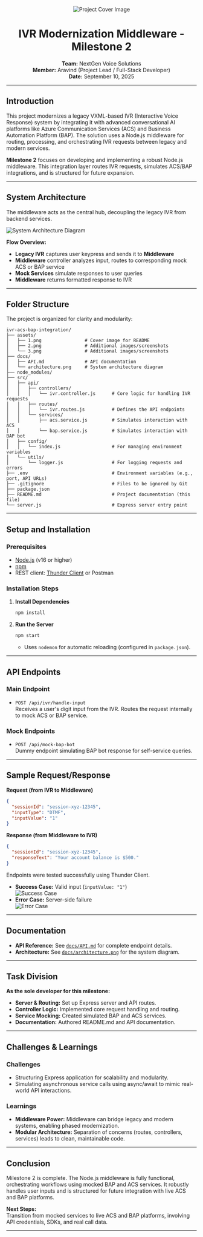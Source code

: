 <p align="center">
  <img src="./assets/IVRcoverpage.png" alt="Project Cover Image">
</p>

<h1 align="center">IVR Modernization Middleware - Milestone 2</h1>

<p align="center">
  <strong>Team:</strong> NextGen Voice Solutions<br>
  <strong>Member:</strong> Aravind (Project Lead / Full-Stack Developer)<br>
  <strong>Date:</strong> September 10, 2025
</p>

---

## Introduction

This project modernizes a legacy VXML-based IVR (Interactive Voice Response) system by integrating it with advanced conversational AI platforms like Azure Communication Services (ACS) and Business Automation Platform (BAP). The solution uses a Node.js middleware for routing, processing, and orchestrating IVR requests between legacy and modern services.

**Milestone 2** focuses on developing and implementing a robust Node.js middleware. This integration layer routes IVR requests, simulates ACS/BAP integrations, and is structured for future expansion.

---

## System Architecture

The middleware acts as the central hub, decoupling the legacy IVR from backend services.

![System Architecture Diagram](./docs/architecture.png)

**Flow Overview:**
- **Legacy IVR** captures user keypress and sends it to **Middleware**
- **Middleware** controller analyzes input, routes to corresponding mock ACS or BAP service
- **Mock Services** simulate responses to user queries
- **Middleware** returns formatted response to IVR

---

## Folder Structure

The project is organized for clarity and modularity:

```
ivr-acs-bap-integration/
├── assets/
│   ├── 1.png                # Cover image for README
│   ├── 2.png                # Additional images/screenshots
│   └── 3.png                # Additional images/screenshots
├── docs/
│   ├── API.md               # API documentation
│   └── architecture.png     # System architecture diagram
├── node_modules/
├── src/
│   ├── api/
│   │   ├── controllers/
│   │   │   └── ivr.controller.js      # Core logic for handling IVR requests
│   │   ├── routes/
│   │   │   └── ivr.routes.js          # Defines the API endpoints
│   │   └── services/
│   │       ├── acs.service.js         # Simulates interaction with ACS
│   │       └── bap.service.js         # Simulates interaction with BAP bot
│   ├── config/
│   │   └── index.js                   # For managing environment variables
│   └── utils/
│       └── logger.js                  # For logging requests and errors
├── .env                               # Environment variables (e.g., port, API URLs)
├── .gitignore                         # Files to be ignored by Git
├── package.json
├── README.md                          # Project documentation (this file)
└── server.js                          # Express server entry point
```

---

## Setup and Installation

### Prerequisites

- [Node.js](https://nodejs.org/) (v16 or higher)
- [npm](https://www.npmjs.com/)
- REST client: [Thunder Client](https://www.thunderclient.com/) or Postman

### Installation Steps

1. **Install Dependencies**
    ```bash
    npm install
    ```
2. **Run the Server**
    ```bash
    npm start
    ```
    - Uses `nodemon` for automatic reloading (configured in `package.json`).

---

## API Endpoints

### Main Endpoint

- `POST /api/ivr/handle-input`  
  Receives a user's digit input from the IVR. Routes the request internally to mock ACS or BAP service.

### Mock Endpoints

- `POST /api/mock-bap-bot`  
  Dummy endpoint simulating BAP bot response for self-service queries.

---

## Sample Request/Response

**Request (from IVR to Middleware)**
```json
{
  "sessionId": "session-xyz-12345",
  "inputType": "DTMF",
  "inputValue": "1"
}
```

**Response (from Middleware to IVR)**
```json
{
  "sessionId": "session-xyz-12345",
  "responseText": "Your account balance is $500."
}
```

Endpoints were tested successfully using Thunder Client.

- **Success Case:** Valid input (`inputValue: "1"`)  
  ![Success Case](./assets/2.png)
- **Error Case:** Server-side failure  
  ![Error Case](./assets/3.png)

---

## Documentation

- **API Reference:** See [`docs/API.md`](./docs/API.md) for complete endpoint details.
- **Architecture:** See [`docs/architecture.png`](./docs/architecture.png) for the system diagram.

---

## Task Division

**As the sole developer for this milestone:**
- **Server & Routing:** Set up Express server and API routes.
- **Controller Logic:** Implemented core request handling and routing.
- **Service Mocking:** Created simulated BAP and ACS services.
- **Documentation:** Authored README.md and API documentation.

---

## Challenges & Learnings

### Challenges
- Structuring Express application for scalability and modularity.
- Simulating asynchronous service calls using async/await to mimic real-world API interactions.

### Learnings
- **Middleware Power:** Middleware can bridge legacy and modern systems, enabling phased modernization.
- **Modular Architecture:** Separation of concerns (routes, controllers, services) leads to clean, maintainable code.

---

## Conclusion

Milestone 2 is complete. The Node.js middleware is fully functional, orchestrating workflows using mocked BAP and ACS services. It robustly handles user inputs and is structured for future integration with live ACS and BAP platforms.

**Next Steps:**  
Transition from mocked services to live ACS and BAP platforms, involving API credentials, SDKs, and real call data.

---
